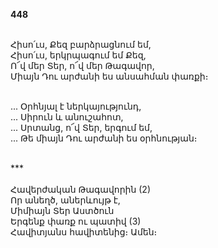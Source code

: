 **448**

\
Հիսո՛ւս, Քեզ բարձրացնում եմ,\
Հիսո՛ւս, երկրպագում եմ Քեզ,\
Ո՜վ մեր Տեր, ո՜վ մեր Թագավոր,\
Միայն Դու արժանի ես անսահման փառքի։

\
... Օրհնյալ է ներկայությունդ,\
... Սիրուն և անուշահոտ,\
... Սրտանց, ո՜վ Տեր, երգում եմ,\
... Թե միայն Դու արժանի ես օրհնության։

\
\*\*\*\
\
Հավերժական Թագավորին (2)\
Որ անեղծ, աներևույթ է,\
Միմիայն Տեր Աստծուն\
Երգենք փառք ու պատիվ (3)\
Հավիտյանս հավիտենից։ Ամեն։
